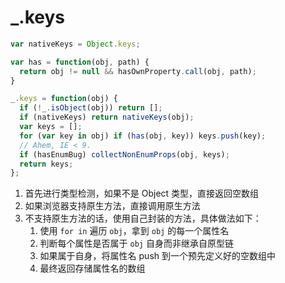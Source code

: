 # _.keys

```js
var nativeKeys = Object.keys;

var has = function(obj, path) {
  return obj != null && hasOwnProperty.call(obj, path);
}

_.keys = function(obj) {
  if (!_.isObject(obj)) return [];
  if (nativeKeys) return nativeKeys(obj);
  var keys = [];
  for (var key in obj) if (has(obj, key)) keys.push(key);
  // Ahem, IE < 9.
  if (hasEnumBug) collectNonEnumProps(obj, keys);
  return keys;
};
```

1. 首先进行类型检测，如果不是 Object 类型，直接返回空数组
1. 如果浏览器支持原生方法，直接调用原生方法
1. 不支持原生方法的话，使用自己封装的方法，具体做法如下：
    1. 使用 `for in` 遍历 `obj`，拿到 `obj` 的每一个属性名
    1. 判断每个属性是否属于 `obj` 自身而非继承自原型链
    1. 如果属于自身，将属性名 push 到一个预先定义好的空数组中
    1. 最终返回存储属性名的数组